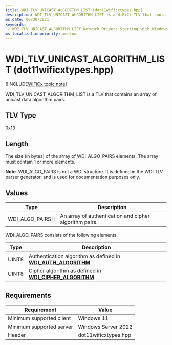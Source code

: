 ```yaml
---
title: WDI_TLV_UNICAST_ALGORITHM_LIST (dot11wificxtypes.hpp)
description: WDI_TLV_UNICAST_ALGORITHM_LIST is a WiFiCx TLV that contains an array of unicast data algorithm pairs.
ms.date: 06/30/2021
keywords:
 - WDI_TLV_UNICAST_ALGORITHM_LIST Network Drivers Starting with Windows Vista
ms.localizationpriority: medium
---
```


# WDI\_TLV\_UNICAST\_ALGORITHM\_LIST (dot11wificxtypes.hpp)

[!INCLUDE[WiFiCx topic note](../includes/wificx-version-warning.md)]



WDI\_TLV\_UNICAST\_ALGORITHM\_LIST is a TLV that contains an array of unicast data algorithm pairs.

## TLV Type


0x13

## Length


The size (in bytes) of the array of WDI\_ALGO\_PAIRS elements. The array must contain 1 or more elements.

**Note**  WDI\_ALGO\_PAIRS is not a WDI structure. It is defined in the WDI TLV parser generator, and is used for documentation purposes only.

 

## Values


| Type                 | Description                                            |
|----------------------|--------------------------------------------------------|
| WDI\_ALGO\_PAIRS\[\] | An array of authentication and cipher algorithm pairs. |

 

WDI\_ALGO\_PAIRS consists of the following elements.

| Type  | Description                                                                                     |
|-------|-------------------------------------------------------------------------------------------------|
| UINT8 | Authentication algorithm as defined in [**WDI\_AUTH\_ALGORITHM**](/windows-hardware/drivers/ddi/dot11wificxtypes/ne-dot11wificxtypes-wdi_auth_algorithm). |
| UINT8 | Cipher algorithm as defined in [**WDI\_CIPHER\_ALGORITHM**](/windows-hardware/drivers/ddi/dot11wificxtypes/ne-dot11wificxtypes-wdi_cipher_algorithm).     |

 

## Requirements

|Requirement|Value|
|--- |--- |
|Minimum supported client|Windows 11|
|Minimum supported server|Windows Server 2022|
|Header|dot11wificxtypes.hpp|

 

